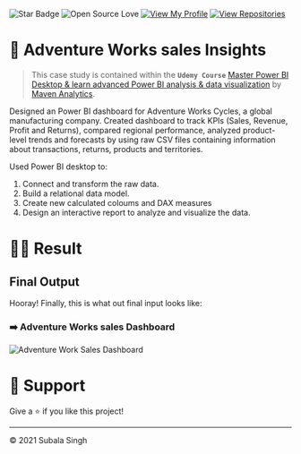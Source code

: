 ![Star Badge](https://img.shields.io/static/v1?label=%F0%9F%8C%9F&message=If%20Useful&style=style=flat&color=BC4E99)
![Open Source Love](https://badges.frapsoft.com/os/v1/open-source.svg?v=103)
[![View My Profile](https://img.shields.io/badge/View-My_Profile-green?logo=GitHub)](https://github.com/subalasingh)
[![View Repositories](https://img.shields.io/badge/View-My_Repositories-blue?logo=GitHub)](https://github.com/subalasingh?tab=repositories)

# 🌟 Adventure Works sales Insights 

> This case study is contained within the **`Udemy Course`**  [Master Power BI Desktop & learn advanced Power BI analysis & data visualization](https://wipro.udemy.com/course/microsoft-power-bi-up-running-with-power-bi-desktop/) by [Maven Analytics](https://wipro.udemy.com/user/maven-analytics/).

Designed an Power BI dashboard for Adventure Works Cycles, a global manufacturing company. Created dashboard to track KPIs (Sales, Revenue, Profit and Returns), compared regional performance, analyzed product-level trends and forecasts by using raw CSV files containing information about transactions, returns, products and territories.

Used Power BI desktop to:
1. Connect and transform the raw data.
2. Build a relational data model.
3. Create new calculated coloums and DAX measures
4. Design an interactive report to analyze and visualize the data.

# 🧙‍♂️ Result

 ## Final Output
Hooray! Finally, this is what out final input looks like:

### ➡️ **Adventure Works sales Dashboard**

![Adventure Work Sales Dashboard](https://user-images.githubusercontent.com/90029373/170193205-b39ddcae-87b8-4fcc-958b-8f654a679de4.png)

# 👏 Support

Give a ⭐️ if you like this project!
___________________________________

<p>&copy; 2021 Subala Singh</p>
